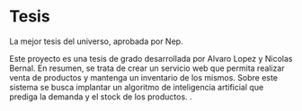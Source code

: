 # Tesis
La mejor tesis del universo, aprobada por Nep.

Este proyecto es una tesis de grado desarrollada por Alvaro Lopez y Nicolas Bernal.
En resumen, se trata de crear un servicio web que permita realizar venta de productos y mantenga un inventario de los mismos.
Sobre este sistema se busca implantar un algoritmo de inteligencia artificial que prediga la demanda y el stock de los productos.
.
